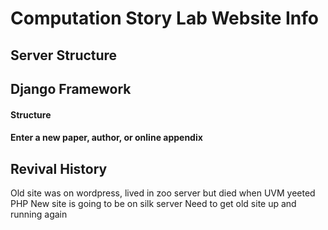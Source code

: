 # Computation Story Lab Website Info
## Server Structure
## Django Framework
#### Structure
#### Enter a new paper, author, or online appendix
## Revival History
Old site was on wordpress, lived in zoo server but died when UVM yeeted PHP
New site is going to be on silk server
Need to get old site up and running again
